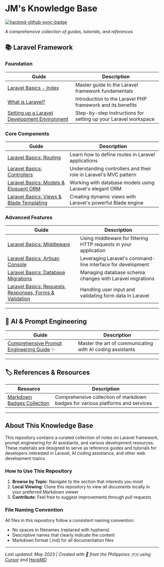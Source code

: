 # JM's Knowledge Base

[![hackmd-github-sync-badge](https://hackmd.io/cP2KKpYCR32Yl0rh2VnqaQ/badge)](https://hackmd.io/cP2KKpYCR32Yl0rh2VnqaQ)

_A comprehensive collection of guides, tutorials, and references_

## 📚 Laravel Framework

### Foundation

| Guide | Description |
| ----- | ----------- |
| [Laravel Basics - Index](Laravel-Review/laravel-basics-index.md) | Master guide to the Laravel framework fundamentals |
| [What is Laravel?](Laravel-Review/what-is-laravel.md) | Introduction to the Laravel PHP framework and its benefits |
| [Setting up a Laravel Development Environment](Laravel-Review/setting-up-a-laravel-development-environment.md) | Step-by-step instructions for setting up your Laravel workspace |

### Core Components

| Guide | Description |
| ----- | ----------- |
| [Laravel Basics: Routing](Laravel-Review/laravel-basics-routing.md) | Learn how to define routes in Laravel applications |
| [Laravel Basics: Controllers](Laravel-Review/laravel-basics-controllers.md) | Understanding controllers and their role in Laravel's MVC pattern |
| [Laravel Basics: Models & Eloquent ORM](Laravel-Review/laravel-basics-models-and-eloquent-orm.md) | Working with database models using Laravel's elegant ORM |
| [Laravel Basics: Views & Blade Templating](Laravel-Review/laravel-basics-views-and-blade-templating.md) | Creating dynamic views with Laravel's powerful Blade engine |

### Advanced Features

| Guide | Description |
| ----- | ----------- |
| [Laravel Basics: Middleware](Laravel-Review/laravel-basics-middleware.md) | Using middleware for filtering HTTP requests in your application |
| [Laravel Basics: Artisan Console](Laravel-Review/laravel-basics-artisan-console.md) | Leveraging Laravel's command-line interface for development |
| [Laravel Basics: Database Migrations](Laravel-Review/laravel-basics-database-migrations.md) | Managing database schema changes with Laravel migrations |
| [Laravel Basics: Requests, Responses, Forms & Validation](Laravel-Review/laravel-basics-requests-responses-forms-and-validation.md) | Handling user input and validating form data in Laravel |

---

## 🤖 AI & Prompt Engineering

| Guide | Description |
| ----- | ----------- |
| [Comprehensive Prompt Engineering Guide](Prompt-Engineering-Guide-for-AI-Coding-Assistants.md) ✨ | Master the art of communicating with AI coding assistants |

---

## 🏷️ References & Resources

| Resource | Description |
| ----- | ----------- |
| [Markdown Badges Collection](Markdown-badges.md) | Comprehensive collection of markdown badges for various platforms and services |

---

## About This Knowledge Base

This repository contains a curated collection of notes on Laravel framework, prompt engineering for AI assistants, and various development resources. These materials are designed to serve as reference guides and tutorials for developers interested in Laravel, AI coding assistance, and other web development topics.

### How to Use This Repository

1. **Browse by Topic**: Navigate to the section that interests you most
2. **Local Viewing**: Clone this repository to view all documents locally in your preferred Markdown viewer
3. **Contribute**: Feel free to suggest improvements through pull requests

### File Naming Convention

All files in this repository follow a consistent naming convention:
- No spaces in filenames (replaced with hyphens)
- Descriptive names that clearly indicate the content
- Markdown format (.md) for all documentation files

---

*Last updated: May 2023 | Created with 💙 from the Philippines 🇵🇭 using [Cursor](https://www.cursor.com/) and [HackMD](https://hackmd.io/)*
